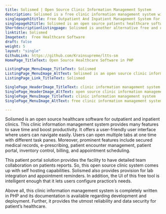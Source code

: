 ```yaml
---
title: Solismed | Open Source Clinic Information Management System
description: Solismed is a free clinic information management system with many features such as patient demographics records, e-Prescribing, reporting and analytics.
singlepageh1title: Free Outpatient And Inpatient Management System For Clinics
singlepageh2title: Solismed is an open source patients healthcare software with complete data security, customizations, drug stock control, and medical billing services.
Shortdescriptionlistingpage: Solismed is another alternative free and open source clinic information management system. It is reliable and offers many features such as drug stock control, customizations with an intelligent user interface.
linktitle: Solismed
Imagetext:  Free Healthcare Software
draft: false
weight: 5
layout: "single"
GithubLink: https://github.com/Krainsupreme/ltts-sm
HomePage_TitleText: Open Source Healthcare Software in PHP

ListingPage_MenuImage_TitleText: Solismed
ListingPage_MenuImage_AltText: Solismed is an open source clinic information management system
ListingPage_Link_TitleText: Solismed

SinglePage_HeaderImage_TitleText: clinic information management system
SinglePage_HeaderImage_AltText: open source clinic information management system
SinglePage_MenuImage_TitleText: clinic information management system
SinglePage_MenuImage_AltText: free clinic information management system

---
```


Solismed is an open source healthcare software for outpatient and inpatient clinics. This clinic information management system provides many features to save time and boost productivity. It offers a user-friendly user interface where users can navigate easily. Users can open multiple tabs at one time with different task panes. Moreover, prominent features include secured medical records, e-prescribing, patient encounter management, patient portal, inventory control, billing, and appointment scheduling.

This patient portal solution provides the facility to have detailed team collaboration on patients reports. So, this open source clinic system comes up with self hosting capabilities. Solismed also provides provision for lab integration and appointment reminders. In addition, the UI of this free tool is intelligent enough that it lets users configure practice’s needs.

Above all, this clinic information management system is completely written in PHP and its documentation is available regarding development and deployment. Further, it provides the utmost reliability and data security for patient’s healthcare.

<a class="anchor" id="requirements" name="requirements" style="font-size: 12.16px;"></a>